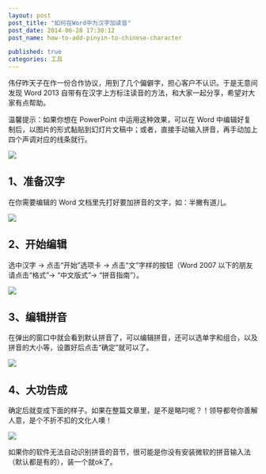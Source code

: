 ```yaml
---
layout: post
post_title: "如何在Word中为汉字加读音"
post_date: 2014-06-28 17:30:12
post_name: how-to-add-pinyin-to-chinese-character

published: true
categories: 工具
---
```


伟仔昨天子在作一份合作协议，用到了几个偏僻字，担心客户不认识。于是无意间发现 Word 2013 自带有在汉字上方标注读音的方法，和大家一起分享，希望对大家有点帮助。

温馨提示：如果你想在 PowerPoint 中运用这种效果，可以在 Word 中编辑好复制后，以图片的形式黏贴到幻灯片文稿中；或者，直接手动输入拼音，再手动加上四个声调对应的线条就行。

![](http://mmbiz.qpic.cn/mmbiz/z3T1vlHdIXicCzQoPzJ4KdWqY4Ih3VhI5XSGLaQpHwYqMMXzTQkLWkib4vUibeMjUY9LXlzgkNiciaPEgD1cJ0RWTbg/0)

## 1、准备汉字

在你需要编辑的 Word 文档里先打好要加拼音的文字，如：半撇有道儿。

![](http://mmbiz.qpic.cn/mmbiz/z3T1vlHdIXicCzQoPzJ4KdWqY4Ih3VhI5jj1NfctZp9BKGSjdU8wdRqHgQrhZrqYCq4eZr8KUap9iakvnPQasP8g/0)

## 2、开始编辑

选中汉字 -&gt; 点击“开始”选项卡 -&gt; 点击“文”字样的按钮（Word 2007 以下的朋友请点击“格式”-&gt; “中文版式”-&gt; “拼音指南”）。

![](http://mmbiz.qpic.cn/mmbiz/z3T1vlHdIXicCzQoPzJ4KdWqY4Ih3VhI5hsW8bkd2Du6MZgMklFjPmib2GEFUL3V7LpHCJJCoFM8lsFCUWhCq7gw/0)

## 3、编辑拼音

在弹出的窗口中就会看到默认拼音了，可以编辑拼音，还可以选单字和组合，以及拼音的大小等，设置好后点击“确定”就可以了。

![](http://mmbiz.qpic.cn/mmbiz/z3T1vlHdIXicCzQoPzJ4KdWqY4Ih3VhI5vF3K7lY9LbegibRYM9gmD4l5ic2B5BuxSVzv2OsgFKgtDk5JMtdLbXaQ/0)

## 4、大功告成

确定后就变成下面的样子。如果在整篇文章里，是不是略叼呢？！领导都夸你善解人意，是个不折不扣的文化人噢！

![](http://mmbiz.qpic.cn/mmbiz/z3T1vlHdIXicCzQoPzJ4KdWqY4Ih3VhI5MsYCTgicPOF588eyUW5FiceFpHCovmZzUSFF1nlL6PXZc7k5iacKr6ibKQ/0)

如果你的软件无法自动识别拼音的音节，很可能是你没有安装微软的拼音输入法（默认都是有的），装一个就ok了。